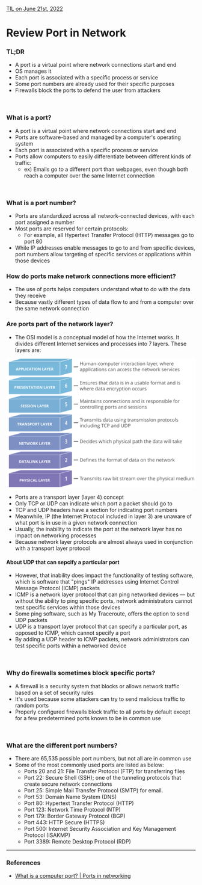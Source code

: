 [TIL on June 21st, 2022](../../TIL/2022/06/06-21-2022.md)
# **Review Port in Network**

### TL;DR
- A port is a virtual point where network connections start and end
- OS manages it
- Each port is associated with a specific process or service
- Some port numbers are already used for their specific purposes
- Firewalls block the ports to defend the user from attackers

<br>

### What is a port?
- A port is a virtual point where network connections start and end
- Ports are software-based and managed by a computer's operating system
- Each port is associated with a specific process or service
- Ports allow computers to easily differentiate between different kinds of traffic:
  * ex) Emails go to a different port than webpages, even though both reach a computer over the same Internet connection

<br>

### What is a port number?
- Ports are standardized across all network-connected devices, with each port assigned a number
- Most ports are reserved for certain protocols:
  * For example, all Hypertext Transfer Protocol (HTTP) messages go to port 80
- While IP addresses enable messages to go to and from specific devices, port numbers allow targeting of specific services or applications within those devices

### How do ports make network connections more efficient?
- The use of ports helps computers understand what to do with the data they receive
- Because vastly different types of data flow to and from a computer over the same network connection

### Are ports part of the network layer?
- The OSI model is a conceptual model of how the Internet works. It divides different Internet services and processes into 7 layers. These layers are:

![osi-model-7-layers](./img/osi-model-7-layers.svg)

- Ports are a transport layer (layer 4) concept
- Only TCP or UDP can indicate which port a packet should go to
- TCP and UDP headers have a section for indicating port numbers
- Meanwhile, IP (the Internet Protocol included in layer 3) are unaware of what port is in use in a given network connection
- Usually, the inability to indicate the port at the network layer has no impact on networking processes
- Because network layer protocols are almost always used in conjunction with a transport layer protocol

#### About UDP that can sepcify a particular port
- However, that inability does impact the functionality of testing software, which is software that "pings" IP addresses using Internet Control Message Protocol (ICMP) packets
- ICMP is a network layer protocol that can ping networked devices — but without the ability to ping specific ports, network administrators cannot test specific services within those devices
- Some ping software, such as My Traceroute, offers the option to send UDP packets
- UDP is a transport layer protocol that can specify a particular port, as opposed to ICMP, which cannot specify a port
- By adding a UDP header to ICMP packets, network administrators can test specific ports within a networked device

<br>

### Why do firewalls sometimes block specific ports?
- A firewall is a security system that blocks or allows network traffic based on a set of security rules
- It's used because some attackers can try to send malicious traffic to random ports
- Properly configured firewalls block traffic to all ports by default except for a few predetermined ports known to be in common use

<br>

### What are the different port numbers?
- There are 65,535 possible port numbers, but not all are in common use
- Some of the most commonly used ports are listed as below:
  * Ports 20 and 21: File Transfer Protocol (FTP) for transferring files
  * Port 22: Secure Shell (SSH); one of the tunneling protocols that create secure network connections
  * Port 25: Simple Mail Transfer Protocol (SMTP) for email.
  * Port 53: Domain Name System (DNS)
  * Port 80: Hypertext Transfer Protocol (HTTP)
  * Port 123: Network Time Protocol (NTP)
  * Port 179: Border Gateway Protocol (BGP)
  * Port 443: HTTP Secure (HTTPS)
  * Port 500: Internet Security Association and Key Management Protocol (ISAKMP)
  * Port 3389: Remote Desktop Protocol (RDP)


___

### References
- [What is a computer port? | Ports in networking](https://www.cloudflare.com/ko-kr/learning/network-layer/what-is-a-computer-port/)